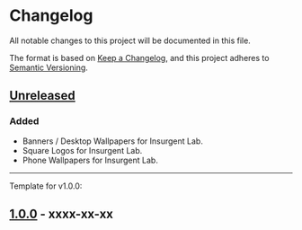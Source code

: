 # Changelog
All notable changes to this project will be documented in this file.

The format is based on [Keep a Changelog](https://keepachangelog.com/en/1.0.0/),
and this project adheres to [Semantic Versioning](https://semver.org/spec/v2.0.0.html).

## [Unreleased]
### Added
- Banners / Desktop Wallpapers for Insurgent Lab.
- Square Logos for Insurgent Lab.
- Phone Wallpapers for Insurgent Lab.

---------------------------
Template for v1.0.0:

## [1.0.0] - xxxx-xx-xx

[Unreleased]: https://github.com/olivierlacan/keep-a-changelog/compare/v1.0.0...HEAD
[1.0.0]: https://github.com/olivierlacan/keep-a-changelog/releases/tag/v1.0.0